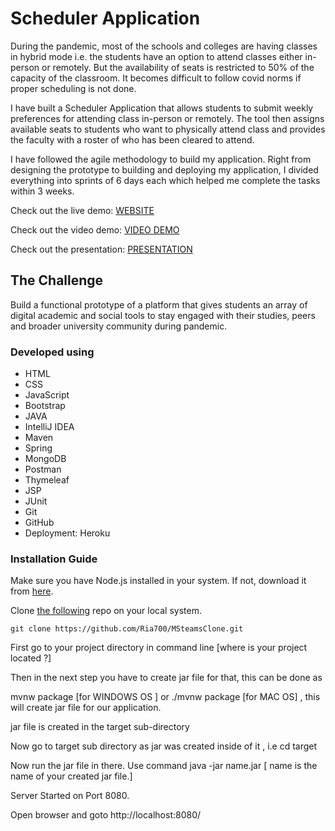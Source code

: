 # Scheduler Application
During the pandemic, most of the schools and colleges are having classes in hybrid mode i.e. the students have an option to attend classes either in-person or remotely. But the availability of seats is restricted to 50% of the capacity of the classroom. It becomes difficult to follow covid norms if proper scheduling is not done.
 
I have built a Scheduler Application that allows students to submit weekly preferences for attending class in-person or remotely. The tool then assigns available seats to students who want to physically attend class and provides the faculty with a roster of who has been cleared to attend.

I have followed the agile methodology to build my application. Right from designing the prototype to building and deploying my application, I divided everything into sprints of 6 days each which helped me complete the tasks within 3 weeks.

Check out the live demo: [WEBSITE](https://classes-scheduler.herokuapp.com/)

Check out the video demo:
[VIDEO DEMO](https://docs.google.com/presentation/d/1w5r50zBXy5bNFOR6i8s8783Kk2S-4tVg/edit?usp=sharing&ouid=101606631757309704952&rtpof=true&sd=true)

Check out the presentation:
[PRESENTATION](https://docs.google.com/presentation/d/1w5r50zBXy5bNFOR6i8s8783Kk2S-4tVg/edit?usp=sharing&ouid=101606631757309704952&rtpof=true&sd=true)

## The Challenge
Build a functional prototype of a platform that gives students an array of digital academic and social tools to stay engaged with their studies, peers and broader university community during pandemic.

### Developed using
- HTML
- CSS
- JavaScript
- Bootstrap
- JAVA
- IntelliJ IDEA
- Maven
- Spring
- MongoDB
- Postman
- Thymeleaf
- JSP
- JUnit
- Git
- GitHub
- Deployment: Heroku

### Installation Guide
Make sure you have Node.js installed in your system. If not, download it from [here](https://nodejs.org/en/download/).

Clone [the following](https://github.com/PayalKhattri/Scheduler) repo on your local system.

    git clone https://github.com/Ria700/MSteamsClone.git

First go to your project directory in command line [where is your project located ?]

Then in the next step you have to create jar file for that, this can be done as

mvnw package [for WINDOWS OS ] or ./mvnw package [for MAC OS] , this will create jar file for our application.
    
jar file is created in the target sub-directory

Now go to target sub directory as jar was created inside of it , i.e cd target

Now run the jar file in there. Use command java -jar name.jar [ name is the name of your created jar file.]

Server Started on Port 8080.

Open browser and goto http://localhost:8080/



